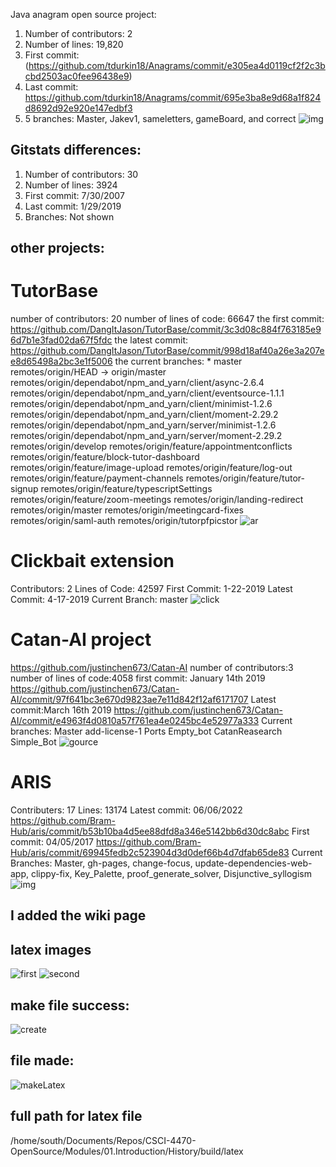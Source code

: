 Java anagram open source project:
1.  Number of contributors: 2
2.  Number of lines: 19,820
3.  First commit: (https://github.com/tdurkin18/Anagrams/commit/e305ea4d0119cf2f2c3bcbd2503ac0fee96438e9)
4.  Last commit: https://github.com/tdurkin18/Anagrams/commit/695e3ba8e9d68a1f824d8692d92e920e147edbf3
5.  5 branches: Master, Jakev1, sameletters, gameBoard, and correct
![img](images/lmao.png)
## Gitstats differences:
1. Number of contributors: 30
2. Number of lines: 3924
3. First commit: 7/30/2007 
4. Last commit: 1/29/2019
5. Branches: Not shown

## other projects:
# TutorBase
number of contributors: 20
number of lines of code: 66647
the first commit: https://github.com/DangItJason/TutorBase/commit/3c3d08c884f763185e96d7b1e3fad02da67f5fdc
the latest commit: https://github.com/DangItJason/TutorBase/commit/998d18af40a26e3a207ee8d65498a2bc3e1f5006
the current branches: * master
  remotes/origin/HEAD -> origin/master
  remotes/origin/dependabot/npm_and_yarn/client/async-2.6.4
  remotes/origin/dependabot/npm_and_yarn/client/eventsource-1.1.1
  remotes/origin/dependabot/npm_and_yarn/client/minimist-1.2.6
  remotes/origin/dependabot/npm_and_yarn/client/moment-2.29.2
  remotes/origin/dependabot/npm_and_yarn/server/minimist-1.2.6
  remotes/origin/dependabot/npm_and_yarn/server/moment-2.29.2
  remotes/origin/develop
  remotes/origin/feature/appointmentconflicts
  remotes/origin/feature/block-tutor-dashboard
  remotes/origin/feature/image-upload
  remotes/origin/feature/log-out
  remotes/origin/feature/payment-channels
  remotes/origin/feature/tutor-signup
  remotes/origin/feature/typescriptSettings
  remotes/origin/feature/zoom-meetings
  remotes/origin/landing-redirect
  remotes/origin/master
  remotes/origin/meetingcard-fixes
  remotes/origin/saml-auth
  remotes/origin/tutorpfpicstor
  ![ar](images/ar.png)
# Clickbait extension
Contributors: 2
Lines of Code: 42597
First Commit: 1-22-2019
Latest Commit: 4-17-2019
Current Branch: master
![click](images/ak.png)
# Catan-AI project
https://github.com/justinchen673/Catan-AI
number of contributors:3
number of lines of code:4058
first commit: January 14th 2019 https://github.com/justinchen673/Catan-AI/commit/97f641bc3e670d9823ae7e11d842f12af6171707
Latest commit:March 16th 2019 https://github.com/justinchen673/Catan-AI/commit/e4963f4d0810a57f761ea4e0245bc4e52977a333
Current branches:
        Master
        add-license-1
        Ports
        Empty_bot
        CatanReasearch
        Simple_Bot
![gource](images/Ca.png)
# ARIS
Contributers:
17
Lines:
13174
Latest commit:
06/06/2022   https://github.com/Bram-Hub/aris/commit/b53b10ba4d5ee88dfd8a346e5142bb6d30dc8abc
First commit:
04/05/2017    https://github.com/Bram-Hub/aris/commit/69945fedb2c523904d3d0def66b4d7dfab65de83
Current Branches:
Master, gh-pages, change-focus, update-dependencies-web-app, clippy-fix, Key_Palette, proof_generate_solver, Disjunctive_syllogism
![img](images/aris.png)



## I added the wiki page 
## latex images
![first](images/firstEx.png)
![second](images/secondEx.png)


## make file success:
![create](images/createLatex.png)
## file made:
![makeLatex](images/whereFile.png)



## full path for latex file
/home/south/Documents/Repos/CSCI-4470-OpenSource/Modules/01.Introduction/History/build/latex
